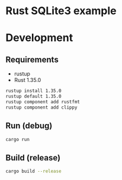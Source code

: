 # Rust SQLite3 example

# Development

## Requirements

* rustup
* Rust 1.35.0

```bash
rustup install 1.35.0
rustup default 1.35.0
rustup component add rustfmt
rustup component add clippy
```

## Run (debug)

```bash
cargo run
```

## Build (release)

```bash
cargo build --release
```
